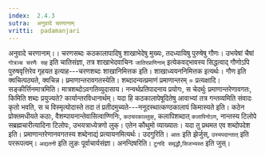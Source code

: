 ```yaml
---
index:  2.4.3
sutra:  अनुवादे चरणानाम्
vritti:  padamanjari
---
```


 अनुवादे चरणानाम्।। चरणसब्दः कठकालापादिषु शाखाभेदेषु मुख्यः, तदध्यायिषु पुरुषेषु गौणः। उभयेषां चैषां `गोत्रञ्च चरणैः सह` इति चातिसंज्ञा, तत्र शाखाभेदवाचिनः `जातिरप्राणिनाम्` इत्येकवद्भावस्य सिद्धत्वाद् गौणोऽपि पुरुषवृत्तिरेव गृहयत इत्याह---चरणशब्दः शाखानिमित्तक इति। शाखाध्ययननिमित्तक इत्यर्थः। गौण इति क्वचित्पठ्यते, क्वचिन्न। प्रमाणान्तरावगतस्येति। शब्दादन्यत्प्रमाणं प्रमाणान्तरम् =  प्रत्यक्षादि। सङ्कीर्त्तिनमात्रमिति। मात्रशब्दोऽवगतिव्युदासाय। नन्वर्थप्रतिपादनाय प्रयोगः, स चेदर्थुः प्रमाणान्तरेणावगतः, किमिति शब्दः प्रयुज्यते? कार्यान्तरविधानार्थम्। यदा हि कठकालापेषूदितेषु आवाभ्यां तत्र गन्तव्यमिति संवादः कृतो भवति, स च विस्मृत्योदास्ते तदा तं प्रतीदमुच्यते---ननूदस्थात्कण्ठकालापं किमास्यते इति। कठेन प्रोक्तमधीयते कठाः, वैशम्पायनान्तेवासित्वाण्णिनिः, `कठचरकाल्लुक्`, कलापिशब्दात् `कलापिनोऽण`, नान्तस्य टिलोपे सब्रह्मचारीत्यादिना टिलोपः, उभयत्राध्येत्रणो लुक्। एतेन कौथुमो व्याख्यातः। यदा तु प्रथमत एव शब्दोपदेश इति। प्रमाणान्तरेणानवगतस्य शब्देनाद्यं प्रत्यायनमित्यर्थः। उदगुरिति। `आतः` इति झेर्जुस्, `उस्यपदान्तात्` इति पररूपत्वम्। `अद्यतनी` इति लुङः पूर्वाचार्यसंज्ञा। अनन्दिषरिति। `टुनदि समृद्धौ`,`सिजभ्यस्त` इति जुस्।
